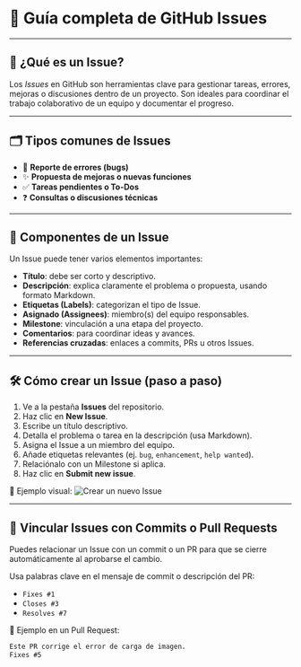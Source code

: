 # 🧾 Guía completa de GitHub Issues

---

## 🧠 ¿Qué es un Issue?

Los *Issues* en GitHub son herramientas clave para gestionar tareas, errores, mejoras o discusiones dentro de un proyecto. Son ideales para coordinar el trabajo colaborativo de un equipo y documentar el progreso.

---

## 🗂 Tipos comunes de Issues

- 🐛 **Reporte de errores (bugs)**
- ✨ **Propuesta de mejoras o nuevas funciones**
- ✅ **Tareas pendientes o To-Dos**
- ❓ **Consultas o discusiones técnicas**

---

## 🧩 Componentes de un Issue

Un Issue puede tener varios elementos importantes:

- **Título**: debe ser corto y descriptivo.
- **Descripción**: explica claramente el problema o propuesta, usando formato Markdown.
- **Etiquetas (Labels)**: categorizan el tipo de Issue.
- **Asignado (Assignees)**: miembro(s) del equipo responsables.
- **Milestone**: vinculación a una etapa del proyecto.
- **Comentarios**: para coordinar ideas y avances.
- **Referencias cruzadas**: enlaces a commits, PRs u otros Issues.

---

## 🛠 Cómo crear un Issue (paso a paso)

1. Ve a la pestaña **Issues** del repositorio.
2. Haz clic en **New Issue**.
3. Escribe un título descriptivo.
4. Detalla el problema o tarea en la descripción (usa Markdown).
5. Asigna el Issue a un miembro del equipo.
6. Añade etiquetas relevantes (ej. `bug`, `enhancement`, `help wanted`).
7. Relaciónalo con un Milestone si aplica.
8. Haz clic en **Submit new issue**.

📌 Ejemplo visual:
![Crear un nuevo Issue](images/crear-issue.png)

---

## 🔗 Vincular Issues con Commits o Pull Requests

Puedes relacionar un Issue con un commit o un PR para que se cierre automáticamente al aprobarse el cambio.

Usa palabras clave en el mensaje de commit o descripción del PR:

- `Fixes #1`
- `Closes #3`
- `Resolves #7`

📌 Ejemplo en un Pull Request:

```markdown
Este PR corrige el error de carga de imagen.  
Fixes #5

